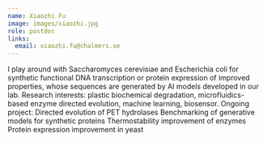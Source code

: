 ```yaml
---
name: Xiaozhi Fu
image: images/xiaozhi.jpg
role: postdoc
links:
  email: xiaozhi.fu@chalmers.se
---
```

I play around with Saccharomyces cerevisiae and Escherichia coli for synthetic functional DNA transcription or protein expression of improved properties, whose sequences are generated by AI models developed in our lab. 
Research interests: plastic biochemical degradation, microfluidics-based enzyme directed evolution, machine learning, biosensor. 
Ongoing project: 
Directed evolution of PET hydrolases
Benchmarking of generative models for synthetic proteins
Thermostability improvement of enzymes
Protein expression improvement in yeast
